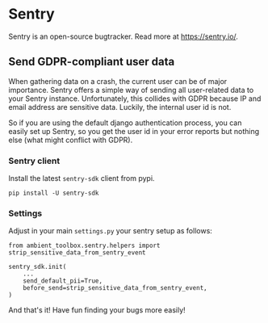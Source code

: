 # Sentry

Sentry is an open-source bugtracker. Read more at https://sentry.io/.

## Send GDPR-compliant user data

When gathering data on a crash, the current user can be of major importance. Sentry offers a simple way of sending all
user-related data to your Sentry instance. Unfortunately, this collides with GDPR because IP and email address are
sensitive data. Luckily, the internal user id is not.

So if you are using the default django authentication process, you can easily set up Sentry, so you get the user id in
your error reports but nothing else (what might conflict with GDPR).

### Sentry client

Install the latest `sentry-sdk` client from pypi.

    pip install -U sentry-sdk

### Settings

Adjust in your main `settings.py` your sentry setup as follows:

    from ambient_toolbox.sentry.helpers import strip_sensitive_data_from_sentry_event

    sentry_sdk.init(
        ...
        send_default_pii=True,
        before_send=strip_sensitive_data_from_sentry_event,
    )

And that's it! Have fun finding your bugs more easily!
